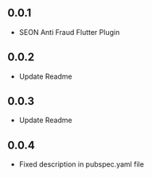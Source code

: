 ## 0.0.1

* SEON Anti Fraud Flutter Plugin

## 0.0.2

* Update Readme

## 0.0.3

* Update Readme

## 0.0.4

* Fixed description in pubspec.yaml file